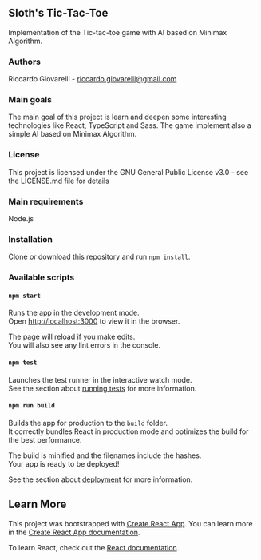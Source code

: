 

## Sloth's Tic-Tac-Toe
Implementation of the Tic-tac-toe game with AI based on Minimax Algorithm.

### Authors

Riccardo Giovarelli - riccardo.giovarelli@gmail.com

### Main goals

The main goal of this project is learn and deepen some interesting technologies like React, TypeScript and Sass. The game implement also a simple AI based on Minimax Algorithm.

### License

This project is licensed under the GNU General Public License v3.0 - see the LICENSE.md file for details

### Main requirements

Node.js

### Installation

Clone or download this repository and run `npm install`.

### Available scripts

#### `npm start`

Runs the app in the development mode.<br />
Open [http://localhost:3000](http://localhost:3000) to view it in the browser.

The page will reload if you make edits.<br />
You will also see any lint errors in the console.

#### `npm test`

Launches the test runner in the interactive watch mode.<br />
See the section about [running tests](https://facebook.github.io/create-react-app/docs/running-tests) for more information.

#### `npm run build`

Builds the app for production to the `build` folder.<br />
It correctly bundles React in production mode and optimizes the build for the best performance.

The build is minified and the filenames include the hashes.<br />
Your app is ready to be deployed!

See the section about [deployment](https://facebook.github.io/create-react-app/docs/deployment) for more information.

## Learn More

This project was bootstrapped with [Create React App](https://github.com/facebook/create-react-app). You can learn more in the [Create React App documentation](https://facebook.github.io/create-react-app/docs/getting-started).

To learn React, check out the [React documentation](https://reactjs.org/).
